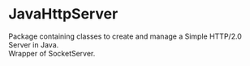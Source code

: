 # JavaHttpServer
Package containing classes to create and manage a Simple HTTP/2.0 Server in Java.  
Wrapper of SocketServer.
